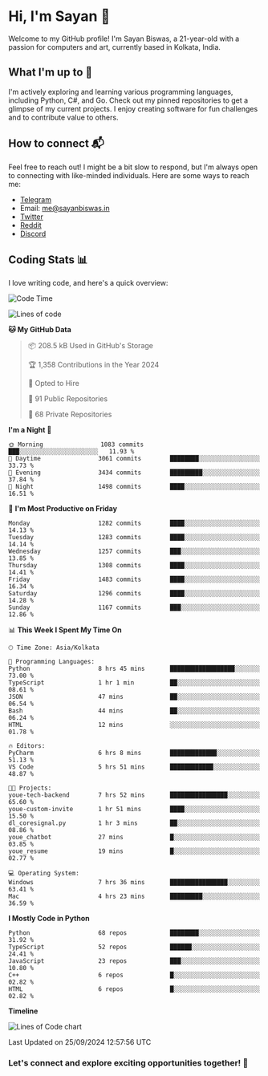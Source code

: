 # Hi, I'm Sayan 👋

Welcome to my GitHub profile! I'm Sayan Biswas, a 21-year-old with a passion for computers and art, currently based in Kolkata, India.

## What I'm up to 🚀

I'm actively exploring and learning various programming languages, including Python, C#, and Go. Check out my pinned repositories to get a glimpse of my current projects. I enjoy creating software for fun challenges and to contribute value to others.

## How to connect 📬

Feel free to reach out! I might be a bit slow to respond, but I'm always open to connecting with like-minded individuals. Here are some ways to reach me:

- [Telegram](https://t.me/dank_as_fuck)
- Email: [me@sayanbiswas.in](mailto:me@sayanbiswas.in)
- [Twitter](https://twitter.com/TheDankDel)
- [Reddit](https://www.reddit.com/user/dank_as_fuck_/)
- [Discord](https://discordapp.com/users/506536929152466945)

## Coding Stats 📊

I love writing code, and here's a quick overview:

<!--START_SECTION:waka-->
![Code Time](http://img.shields.io/badge/Code%20Time-1%2C778%20hrs%2048%20mins-blue)

![Lines of code](https://img.shields.io/badge/From%20Hello%20World%20I%27ve%20Written-6.0%20million%20lines%20of%20code-blue)

**🐱 My GitHub Data** 

> 📦 208.5 kB Used in GitHub's Storage 
 > 
> 🏆 1,358 Contributions in the Year 2024
 > 
> 💼 Opted to Hire
 > 
> 📜 91 Public Repositories 
 > 
> 🔑 68 Private Repositories 
 > 
**I'm a Night 🦉** 

```text
🌞 Morning                1083 commits        ███░░░░░░░░░░░░░░░░░░░░░░   11.93 % 
🌆 Daytime                3061 commits        ████████░░░░░░░░░░░░░░░░░   33.73 % 
🌃 Evening                3434 commits        █████████░░░░░░░░░░░░░░░░   37.84 % 
🌙 Night                  1498 commits        ████░░░░░░░░░░░░░░░░░░░░░   16.51 % 
```
📅 **I'm Most Productive on Friday** 

```text
Monday                   1282 commits        ████░░░░░░░░░░░░░░░░░░░░░   14.13 % 
Tuesday                  1283 commits        ████░░░░░░░░░░░░░░░░░░░░░   14.14 % 
Wednesday                1257 commits        ███░░░░░░░░░░░░░░░░░░░░░░   13.85 % 
Thursday                 1308 commits        ████░░░░░░░░░░░░░░░░░░░░░   14.41 % 
Friday                   1483 commits        ████░░░░░░░░░░░░░░░░░░░░░   16.34 % 
Saturday                 1296 commits        ████░░░░░░░░░░░░░░░░░░░░░   14.28 % 
Sunday                   1167 commits        ███░░░░░░░░░░░░░░░░░░░░░░   12.86 % 
```


📊 **This Week I Spent My Time On** 

```text
🕑︎ Time Zone: Asia/Kolkata

💬 Programming Languages: 
Python                   8 hrs 45 mins       ██████████████████░░░░░░░   73.00 % 
TypeScript               1 hr 1 min          ██░░░░░░░░░░░░░░░░░░░░░░░   08.61 % 
JSON                     47 mins             ██░░░░░░░░░░░░░░░░░░░░░░░   06.54 % 
Bash                     44 mins             ██░░░░░░░░░░░░░░░░░░░░░░░   06.24 % 
HTML                     12 mins             ░░░░░░░░░░░░░░░░░░░░░░░░░   01.78 % 

🔥 Editors: 
PyCharm                  6 hrs 8 mins        █████████████░░░░░░░░░░░░   51.13 % 
VS Code                  5 hrs 51 mins       ████████████░░░░░░░░░░░░░   48.87 % 

🐱‍💻 Projects: 
youe-tech-backend        7 hrs 52 mins       ████████████████░░░░░░░░░   65.60 % 
youe-custom-invite       1 hr 51 mins        ████░░░░░░░░░░░░░░░░░░░░░   15.50 % 
dl_coresignal.py         1 hr 3 mins         ██░░░░░░░░░░░░░░░░░░░░░░░   08.86 % 
youe_chatbot             27 mins             █░░░░░░░░░░░░░░░░░░░░░░░░   03.85 % 
youe_resume              19 mins             █░░░░░░░░░░░░░░░░░░░░░░░░   02.77 % 

💻 Operating System: 
Windows                  7 hrs 36 mins       ████████████████░░░░░░░░░   63.41 % 
Mac                      4 hrs 23 mins       █████████░░░░░░░░░░░░░░░░   36.59 % 
```

**I Mostly Code in Python** 

```text
Python                   68 repos            ████████░░░░░░░░░░░░░░░░░   31.92 % 
TypeScript               52 repos            ██████░░░░░░░░░░░░░░░░░░░   24.41 % 
JavaScript               23 repos            ███░░░░░░░░░░░░░░░░░░░░░░   10.80 % 
C++                      6 repos             █░░░░░░░░░░░░░░░░░░░░░░░░   02.82 % 
HTML                     6 repos             █░░░░░░░░░░░░░░░░░░░░░░░░   02.82 % 
```



**Timeline**

![Lines of Code chart](https://raw.githubusercontent.com/Dank-del/Dank-del/main/assets/bar_graph.png)


 Last Updated on 25/09/2024 12:57:56 UTC
<!--END_SECTION:waka-->

### Let's connect and explore exciting opportunities together! 🚀
